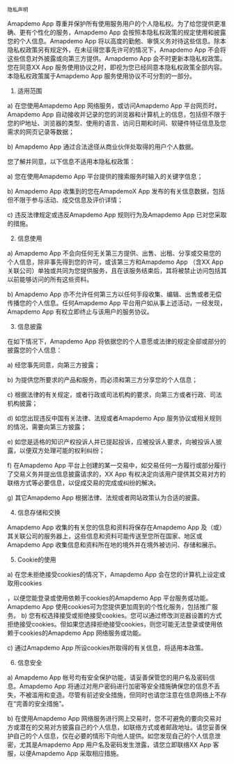 
                                                                              隐私声明
                                                                              
Amapdemo App 尊重并保护所有使用服务用户的个人隐私权。为了给您提供更准确、更有个性化的服务，Amapdemo App 会按照本隐私权政策的规定使用和披露您的个人信息。Amapdemo App 将以高度的勤勉、审慎义务对待这些信息。除本隐私权政策另有规定外，在未征得您事先许可的情况下，Amapdemo App 不会将这些信息对外披露或向第三方提供。Amapdemo App 会不时更新本隐私权政策。 您在同意XX App 服务使用协议之时，即视为您已经同意本隐私权政策全部内容。本隐私权政策属于Amapdemo App 服务使用协议不可分割的一部分。 



1. 适用范围 


a) 在您使用Amapdemo App 网络服务，或访问Amapdemo App 平台网页时，Amapdemo App 自动接收并记录的您的浏览器和计算机上的信息，包括但不限于您的IP地址、浏览器的类型、使用的语言、访问日期和时间、软硬件特征信息及您需求的网页记录等数据； 



b) Amapdemo App 通过合法途径从商业伙伴处取得的用户个人数据。 



您了解并同意，以下信息不适用本隐私权政策： 



a) 您在使用Amapdemo App 平台提供的搜索服务时输入的关键字信息； 



b) Amapdemo App 收集到的您在AmapdemoX App 发布的有关信息数据，包括但不限于参与活动、成交信息及评价详情； 



c) 违反法律规定或违反Amapdemo App 规则行为及Amapdemo App 已对您采取的措施。 



2. 信息使用 



a) Amapdemo App 不会向任何无关第三方提供、出售、出租、分享或交易您的个人信息，除非事先得到您的许可，或该第三方和Amapdemo App （含XX App 关联公司）单独或共同为您提供服务，且在该服务结束后，其将被禁止访问包括其以前能够访问的所有这些资料。 



b) Amapdemo App 亦不允许任何第三方以任何手段收集、编辑、出售或者无偿传播您的个人信息。任何Amapdemo App 平台用户如从事上述活动，一经发现，Amapdemo App 有权立即终止与该用户的服务协议。 




3. 信息披露 



在如下情况下，Amapdemo App 将依据您的个人意愿或法律的规定全部或部分的披露您的个人信息： 



a) 经您事先同意，向第三方披露； 



b) 为提供您所要求的产品和服务，而必须和第三方分享您的个人信息； 



c) 根据法律的有关规定，或者行政或司法机构的要求，向第三方或者行政、司法机构披露；



d) 如您出现违反中国有关法律、法规或者Amapdemo App 服务协议或相关规则的情况，需要向第三方披露；  



e) 如您是适格的知识产权投诉人并已提起投诉，应被投诉人要求，向被投诉人披露，以便双方处理可能的权利纠纷；



f) 在Amapdemo App 平台上创建的某一交易中，如交易任何一方履行或部分履行了交易义务并提出信息披露请求的，XX App 有权决定向该用户提供其交易对方的联络方式等必要信息，以促成交易的完成或纠纷的解决。  



g) 其它Amapdemo App 根据法律、法规或者网站政策认为合适的披露。  



4. 信息存储和交换  



Amapdemo App 收集的有关您的信息和资料将保存在Amapdemo App 及（或）其关联公司的服务器上，这些信息和资料可能传送至您所在国家、地区或Amapdemo App 收集信息和资料所在地的境外并在境外被访问、存储和展示。 



5. Cookie的使用 



a) 在您未拒绝接受cookies的情况下，Amapdemo App 会在您的计算机上设定或取用cookies



，以便您能登录或使用依赖于cookies的Amapdemo App 平台服务或功能。Amapdemo App 使用cookies可为您提供更加周到的个性化服务，包括推广服务。  b) 您有权选择接受或拒绝接受cookies。您可以通过修改浏览器设置的方式拒绝接受cookies。但如果您选择拒绝接受cookies，则您可能无法登录或使用依赖于cookies的Amapdemo App 网络服务或功能。 



c) 通过Amapdemo App 所设cookies所取得的有关信息，将适用本政策。  



6. 信息安全  



a) Amapdemo App 帐号均有安全保护功能，请妥善保管您的用户名及密码信息。Amapdemo App 将通过对用户密码进行加密等安全措施确保您的信息不丢失，不被滥用和变造。尽管有前述安全措施，但同时也请您注意在信息网络上不存在“完善的安全措施”。  



b) 在使用Amapdemo App 网络服务进行网上交易时，您不可避免的要向交易对方或潜在的交易对方披露自己的个人信息，如联络方式或者邮政地址。请您妥善保护自己的个人信息，仅在必要的情形下向他人提供。如您发现自己的个人信息泄密，尤其是Amapdemo App 用户名及密码发生泄露，请您立即联络XX App 客服，以便Amapdemo App 采取相应措施。
